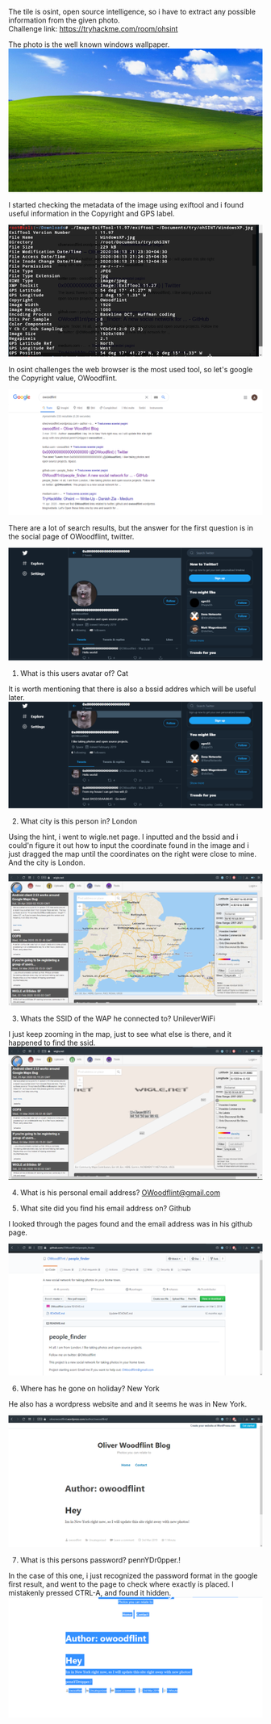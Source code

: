 The tile is osint, open source intelligence, so i have to extract any possible information from the given photo.  
Challenge link: https://tryhackme.com/room/ohsint

The photo is the well known windows wallpaper.
![alt text](https://github.com/Alex-Stinga/TryHackMe/blob/master/OhSint/WindowsXP.jpg)

I started checking the metadata of the image using exiftool and i found useful information in the Copyright and GPS label.

![alt text](https://github.com/Alex-Stinga/TryHackMe/blob/master/OhSint/1.png)

In osint challenges the web browser is the most used tool, so let's google the Copyright value, OWoodflint.

![alt text](https://github.com/Alex-Stinga/TryHackMe/blob/master/OhSint/5.png)

There are a lot of search results, but the answer for the first question is in the social page of OWoodflint, twitter.

![alt text](https://github.com/Alex-Stinga/TryHackMe/blob/master/OhSint/7.png)

1. What is this users avatar of?
Cat

It is worth mentioning that there is also a bssid addres which will be useful later.
![alt text](https://github.com/Alex-Stinga/TryHackMe/blob/master/OhSint/8.png)

2. What city is this person in?
London

Using the hint, i went to wigle.net page. I inputted and the bssid and i could'n figure it out how to input the coordinate found in the image and i just dragged the map until the coordinates on the right were close to mine.
And the city is London.

![alt text](https://github.com/Alex-Stinga/TryHackMe/blob/master/OhSint/2.png)

3. Whats the SSID of the WAP he connected to?
UnileverWiFi

I just keep zooming in the map, just to see what else is there, and it happened to find the ssid.
![alt text](https://github.com/Alex-Stinga/TryHackMe/blob/master/OhSint/3.png)

4. What is his personal email address?
OWoodflint@gmail.com

5. What site did you find his email address on?
Github

I looked through the pages found and the email address was in his github page.

![alt text](https://github.com/Alex-Stinga/TryHackMe/blob/master/OhSint/4.png)


6. Where has he gone on holiday?
New York

He also has a wordpress website and and it seems he was in New York.

![alt text](https://github.com/Alex-Stinga/TryHackMe/blob/master/OhSint/6.png)

7. What is this persons password?
pennYDr0pper.!

In the case of this one, i just recognized the password format in the google first result, and went to the page to check where exactly is placed. I mistakenly pressed CTRL-A, and found it hidden.
![alt text](https://github.com/Alex-Stinga/TryHackMe/blob/master/OhSint/9.png)






